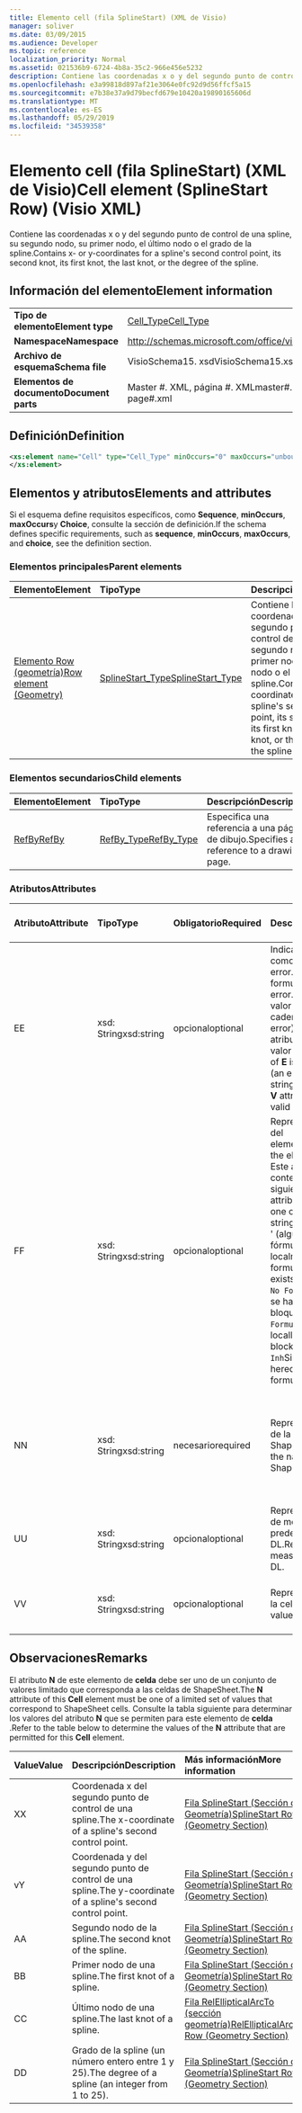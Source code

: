 ```yaml
---
title: Elemento cell (fila SplineStart) (XML de Visio)
manager: soliver
ms.date: 03/09/2015
ms.audience: Developer
ms.topic: reference
localization_priority: Normal
ms.assetid: 021536b9-6724-4b8a-35c2-966e456e5232
description: Contiene las coordenadas x o y del segundo punto de control de una spline, su segundo nodo, su primer nodo, el último nodo o el grado de la spline.
ms.openlocfilehash: e3a99818d897af21e3064e0fc92d9d56ffcf5a15
ms.sourcegitcommit: e7b38e37a9d79becfd679e10420a19890165606d
ms.translationtype: MT
ms.contentlocale: es-ES
ms.lasthandoff: 05/29/2019
ms.locfileid: "34539358"
---
```

# <a name="cell-element-splinestart-row-visio-xml"></a><span data-ttu-id="ff9f7-103">Elemento cell (fila SplineStart) (XML de Visio)</span><span class="sxs-lookup"><span data-stu-id="ff9f7-103">Cell element (SplineStart Row) (Visio XML)</span></span>

<span data-ttu-id="ff9f7-104">Contiene las coordenadas x o y del segundo punto de control de una spline, su segundo nodo, su primer nodo, el último nodo o el grado de la spline.</span><span class="sxs-lookup"><span data-stu-id="ff9f7-104">Contains x- or y-coordinates for a spline's second control point, its second knot, its first knot, the last knot, or the degree of the spline.</span></span>
  
## <a name="element-information"></a><span data-ttu-id="ff9f7-105">Información del elemento</span><span class="sxs-lookup"><span data-stu-id="ff9f7-105">Element information</span></span>

|||
|:-----|:-----|
|<span data-ttu-id="ff9f7-106">**Tipo de elemento**</span><span class="sxs-lookup"><span data-stu-id="ff9f7-106">**Element type**</span></span> <br/> |[<span data-ttu-id="ff9f7-107">Cell_Type</span><span class="sxs-lookup"><span data-stu-id="ff9f7-107">Cell_Type</span></span>](cell_type-complextypevisio-xml.md) <br/> |
|<span data-ttu-id="ff9f7-108">**Namespace**</span><span class="sxs-lookup"><span data-stu-id="ff9f7-108">**Namespace**</span></span> <br/> |http://schemas.microsoft.com/office/visio/2012/main  <br/> |
|<span data-ttu-id="ff9f7-109">**Archivo de esquema**</span><span class="sxs-lookup"><span data-stu-id="ff9f7-109">**Schema file**</span></span> <br/> |<span data-ttu-id="ff9f7-110">VisioSchema15. xsd</span><span class="sxs-lookup"><span data-stu-id="ff9f7-110">VisioSchema15.xsd</span></span>  <br/> |
|<span data-ttu-id="ff9f7-111">**Elementos de documento**</span><span class="sxs-lookup"><span data-stu-id="ff9f7-111">**Document parts**</span></span> <br/> |<span data-ttu-id="ff9f7-112">Master #. XML, página #. XML</span><span class="sxs-lookup"><span data-stu-id="ff9f7-112">master#.xml, page#.xml</span></span>  <br/> |
   
## <a name="definition"></a><span data-ttu-id="ff9f7-113">Definición</span><span class="sxs-lookup"><span data-stu-id="ff9f7-113">Definition</span></span>

```XML
<xs:element name="Cell" type="Cell_Type" minOccurs="0" maxOccurs="unbounded" >
</xs:element>
```

## <a name="elements-and-attributes"></a><span data-ttu-id="ff9f7-114">Elementos y atributos</span><span class="sxs-lookup"><span data-stu-id="ff9f7-114">Elements and attributes</span></span>

<span data-ttu-id="ff9f7-115">Si el esquema define requisitos específicos, como **Sequence**, **minOccurs**, **maxOccurs**y **Choice**, consulte la sección de definición.</span><span class="sxs-lookup"><span data-stu-id="ff9f7-115">If the schema defines specific requirements, such as **sequence**, **minOccurs**, **maxOccurs**, and **choice**, see the definition section.</span></span> 
  
### <a name="parent-elements"></a><span data-ttu-id="ff9f7-116">Elementos principales</span><span class="sxs-lookup"><span data-stu-id="ff9f7-116">Parent elements</span></span>

|<span data-ttu-id="ff9f7-117">**Elemento**</span><span class="sxs-lookup"><span data-stu-id="ff9f7-117">**Element**</span></span>|<span data-ttu-id="ff9f7-118">**Tipo**</span><span class="sxs-lookup"><span data-stu-id="ff9f7-118">**Type**</span></span>|<span data-ttu-id="ff9f7-119">**Descripción**</span><span class="sxs-lookup"><span data-stu-id="ff9f7-119">**Description**</span></span>|
|:-----|:-----|:-----|
|[<span data-ttu-id="ff9f7-120">Elemento Row (geometría)</span><span class="sxs-lookup"><span data-stu-id="ff9f7-120">Row element (Geometry)</span></span>](row-element-geometry-sectionvisio-xml.md) <br/> |[<span data-ttu-id="ff9f7-121">SplineStart_Type</span><span class="sxs-lookup"><span data-stu-id="ff9f7-121">SplineStart_Type</span></span>](splinestart_type-complextypevisio-xml.md) <br/> |<span data-ttu-id="ff9f7-122">Contiene las coordenadas x o y del segundo punto de control de una spline, su segundo nodo, su primer nodo, el último nodo o el grado de la spline.</span><span class="sxs-lookup"><span data-stu-id="ff9f7-122">Contains x- or y-coordinates for a spline's second control point, its second knot, its first knot, the last knot, or the degree of the spline.</span></span>  <br/> |
   
### <a name="child-elements"></a><span data-ttu-id="ff9f7-123">Elementos secundarios</span><span class="sxs-lookup"><span data-stu-id="ff9f7-123">Child elements</span></span>

|<span data-ttu-id="ff9f7-124">**Elemento**</span><span class="sxs-lookup"><span data-stu-id="ff9f7-124">**Element**</span></span>|<span data-ttu-id="ff9f7-125">**Tipo**</span><span class="sxs-lookup"><span data-stu-id="ff9f7-125">**Type**</span></span>|<span data-ttu-id="ff9f7-126">**Descripción**</span><span class="sxs-lookup"><span data-stu-id="ff9f7-126">**Description**</span></span>|
|:-----|:-----|:-----|
|[<span data-ttu-id="ff9f7-127">RefBy</span><span class="sxs-lookup"><span data-stu-id="ff9f7-127">RefBy</span></span>](refby-element-cell_type-complextypevisio-xml.md) <br/> |[<span data-ttu-id="ff9f7-128">RefBy_Type</span><span class="sxs-lookup"><span data-stu-id="ff9f7-128">RefBy_Type</span></span>](refby_type-complextypevisio-xml.md) <br/> |<span data-ttu-id="ff9f7-129">Especifica una referencia a una página de dibujo.</span><span class="sxs-lookup"><span data-stu-id="ff9f7-129">Specifies a reference to a drawing page.</span></span>  <br/> |
   
### <a name="attributes"></a><span data-ttu-id="ff9f7-130">Atributos</span><span class="sxs-lookup"><span data-stu-id="ff9f7-130">Attributes</span></span>

|<span data-ttu-id="ff9f7-131">**Atributo**</span><span class="sxs-lookup"><span data-stu-id="ff9f7-131">**Attribute**</span></span>|<span data-ttu-id="ff9f7-132">**Tipo**</span><span class="sxs-lookup"><span data-stu-id="ff9f7-132">**Type**</span></span>|<span data-ttu-id="ff9f7-133">**Obligatorio**</span><span class="sxs-lookup"><span data-stu-id="ff9f7-133">**Required**</span></span>|<span data-ttu-id="ff9f7-134">**Descripción**</span><span class="sxs-lookup"><span data-stu-id="ff9f7-134">**Description**</span></span>|<span data-ttu-id="ff9f7-135">**Posibles valores**</span><span class="sxs-lookup"><span data-stu-id="ff9f7-135">**Possible values**</span></span>|
|:-----|:-----|:-----|:-----|:-----|
|<span data-ttu-id="ff9f7-136">E</span><span class="sxs-lookup"><span data-stu-id="ff9f7-136">E</span></span>  <br/> |<span data-ttu-id="ff9f7-137">xsd: String</span><span class="sxs-lookup"><span data-stu-id="ff9f7-137">xsd:string</span></span>  <br/> |<span data-ttu-id="ff9f7-138">opcional</span><span class="sxs-lookup"><span data-stu-id="ff9f7-138">optional</span></span>  <br/> |<span data-ttu-id="ff9f7-139">Indica que la fórmula da como resultado un error.</span><span class="sxs-lookup"><span data-stu-id="ff9f7-139">Indicates that the formula evaluates to an error.</span></span> <span data-ttu-id="ff9f7-140">El valor de **E** es el valor actual (una cadena de mensaje de error); el valor del atributo **V** es el último valor válido.</span><span class="sxs-lookup"><span data-stu-id="ff9f7-140">The value of **E** is the current value (an error message string); the value of the **V** attribute is the last valid value.</span></span>  <br/> |<span data-ttu-id="ff9f7-141">Una cadena de mensaje de error.</span><span class="sxs-lookup"><span data-stu-id="ff9f7-141">An error message string.</span></span>  <br/> |
|<span data-ttu-id="ff9f7-142">F</span><span class="sxs-lookup"><span data-stu-id="ff9f7-142">F</span></span>  <br/> |<span data-ttu-id="ff9f7-143">xsd: String</span><span class="sxs-lookup"><span data-stu-id="ff9f7-143">xsd:string</span></span>  <br/> |<span data-ttu-id="ff9f7-144">opcional</span><span class="sxs-lookup"><span data-stu-id="ff9f7-144">optional</span></span>  <br/> | <span data-ttu-id="ff9f7-145">Representa la fórmula del elemento.</span><span class="sxs-lookup"><span data-stu-id="ff9f7-145">Represents the element's formula.</span></span> <span data-ttu-id="ff9f7-146">Este atributo puede contener una de las siguientes cadenas:</span><span class="sxs-lookup"><span data-stu-id="ff9f7-146">This attribute can contain one of the following strings:</span></span>  <br/>  <span data-ttu-id="ff9f7-147">' (alguna fórmula) ' si la fórmula existe localmente</span><span class="sxs-lookup"><span data-stu-id="ff9f7-147">'(some formula)' if the formula exists locally</span></span>  <br/>  <span data-ttu-id="ff9f7-148">`No Formula`Si la fórmula se ha eliminado o bloqueado localmente</span><span class="sxs-lookup"><span data-stu-id="ff9f7-148">`No Formula` if the formula is locally deleted or blocked</span></span>  <br/>  <span data-ttu-id="ff9f7-149">`Inh`Si la fórmula es heredada.</span><span class="sxs-lookup"><span data-stu-id="ff9f7-149">`Inh` if the formula is inherited.</span></span>  <br/> |<span data-ttu-id="ff9f7-150">Una fórmula.</span><span class="sxs-lookup"><span data-stu-id="ff9f7-150">A formula.</span></span>  <br/> |
|<span data-ttu-id="ff9f7-151">N</span><span class="sxs-lookup"><span data-stu-id="ff9f7-151">N</span></span>  <br/> |<span data-ttu-id="ff9f7-152">xsd: String</span><span class="sxs-lookup"><span data-stu-id="ff9f7-152">xsd:string</span></span>  <br/> |<span data-ttu-id="ff9f7-153">necesario</span><span class="sxs-lookup"><span data-stu-id="ff9f7-153">required</span></span>  <br/> |<span data-ttu-id="ff9f7-154">Representa el nombre de la celda ShapeSheet.</span><span class="sxs-lookup"><span data-stu-id="ff9f7-154">Represents the name of the ShapeSheet cell.</span></span>  <br/> |<span data-ttu-id="ff9f7-155">Nombre de la celda ShapeSheet.</span><span class="sxs-lookup"><span data-stu-id="ff9f7-155">The name of the ShapeSheet cell.</span></span>  <br/> <span data-ttu-id="ff9f7-156">Vea la sección Comentarios a continuación.</span><span class="sxs-lookup"><span data-stu-id="ff9f7-156">See the Remarks section below.</span></span>  <br/> |
|<span data-ttu-id="ff9f7-157">U</span><span class="sxs-lookup"><span data-stu-id="ff9f7-157">U</span></span>  <br/> |<span data-ttu-id="ff9f7-158">xsd: String</span><span class="sxs-lookup"><span data-stu-id="ff9f7-158">xsd:string</span></span>  <br/> |<span data-ttu-id="ff9f7-159">opcional</span><span class="sxs-lookup"><span data-stu-id="ff9f7-159">optional</span></span>  <br/> |<span data-ttu-id="ff9f7-160">Representa una unidad de medida el valor predeterminado es DL.</span><span class="sxs-lookup"><span data-stu-id="ff9f7-160">Represents a unit of measure The default is DL.</span></span>  <br/> |<span data-ttu-id="ff9f7-161">Unidades de la celda.</span><span class="sxs-lookup"><span data-stu-id="ff9f7-161">The units of the cell.</span></span>  <br/> |
|<span data-ttu-id="ff9f7-162">V</span><span class="sxs-lookup"><span data-stu-id="ff9f7-162">V</span></span>  <br/> |<span data-ttu-id="ff9f7-163">xsd: String</span><span class="sxs-lookup"><span data-stu-id="ff9f7-163">xsd:string</span></span>  <br/> |<span data-ttu-id="ff9f7-164">opcional</span><span class="sxs-lookup"><span data-stu-id="ff9f7-164">optional</span></span>  <br/> |<span data-ttu-id="ff9f7-165">Representa el valor de la celda.</span><span class="sxs-lookup"><span data-stu-id="ff9f7-165">Represents the value of the cell.</span></span>  <br/> |<span data-ttu-id="ff9f7-166">El valor de la celda ShapeSheet.</span><span class="sxs-lookup"><span data-stu-id="ff9f7-166">The value of the ShapeSheet cell.</span></span>  <br/> |
   
## <a name="remarks"></a><span data-ttu-id="ff9f7-167">Observaciones</span><span class="sxs-lookup"><span data-stu-id="ff9f7-167">Remarks</span></span>

<span data-ttu-id="ff9f7-168">El atributo **N** de este elemento de **celda** debe ser uno de un conjunto de valores limitado que corresponda a las celdas de ShapeSheet.</span><span class="sxs-lookup"><span data-stu-id="ff9f7-168">The **N** attribute of this **Cell** element must be one of a limited set of values that correspond to ShapeSheet cells.</span></span> <span data-ttu-id="ff9f7-169">Consulte la tabla siguiente para determinar los valores del atributo **N** que se permiten para este elemento de **celda** .</span><span class="sxs-lookup"><span data-stu-id="ff9f7-169">Refer to the table below to determine the values of the **N** attribute that are permitted for this **Cell** element.</span></span> 
  
|<span data-ttu-id="ff9f7-170">**Value**</span><span class="sxs-lookup"><span data-stu-id="ff9f7-170">**Value**</span></span>|<span data-ttu-id="ff9f7-171">**Descripción**</span><span class="sxs-lookup"><span data-stu-id="ff9f7-171">**Description**</span></span>|<span data-ttu-id="ff9f7-172">**Más información**</span><span class="sxs-lookup"><span data-stu-id="ff9f7-172">**More information**</span></span>|
|:-----|:-----|:-----|
|<span data-ttu-id="ff9f7-173">X</span><span class="sxs-lookup"><span data-stu-id="ff9f7-173">X</span></span>  <br/> |<span data-ttu-id="ff9f7-174">Coordenada x del segundo punto de control de una spline.</span><span class="sxs-lookup"><span data-stu-id="ff9f7-174">The x-coordinate of a spline's second control point.</span></span>  <br/> |[<span data-ttu-id="ff9f7-175">Fila SplineStart (Sección de Geometría)</span><span class="sxs-lookup"><span data-stu-id="ff9f7-175">SplineStart Row (Geometry Section)</span></span>](splinestart-row-geometry-section.md) <br/> |
|<span data-ttu-id="ff9f7-176">v</span><span class="sxs-lookup"><span data-stu-id="ff9f7-176">Y</span></span>  <br/> |<span data-ttu-id="ff9f7-177">Coordenada y del segundo punto de control de una spline.</span><span class="sxs-lookup"><span data-stu-id="ff9f7-177">The y-coordinate of a spline's second control point.</span></span>  <br/> |[<span data-ttu-id="ff9f7-178">Fila SplineStart (Sección de Geometría)</span><span class="sxs-lookup"><span data-stu-id="ff9f7-178">SplineStart Row (Geometry Section)</span></span>](splinestart-row-geometry-section.md) <br/> |
|<span data-ttu-id="ff9f7-179">A</span><span class="sxs-lookup"><span data-stu-id="ff9f7-179">A</span></span>  <br/> |<span data-ttu-id="ff9f7-180">Segundo nodo de la spline.</span><span class="sxs-lookup"><span data-stu-id="ff9f7-180">The second knot of the spline.</span></span>  <br/> |[<span data-ttu-id="ff9f7-181">Fila SplineStart (Sección de Geometría)</span><span class="sxs-lookup"><span data-stu-id="ff9f7-181">SplineStart Row (Geometry Section)</span></span>](splinestart-row-geometry-section.md) <br/> |
|<span data-ttu-id="ff9f7-182">B</span><span class="sxs-lookup"><span data-stu-id="ff9f7-182">B</span></span>  <br/> |<span data-ttu-id="ff9f7-183">Primer nodo de una spline.</span><span class="sxs-lookup"><span data-stu-id="ff9f7-183">The first knot of a spline.</span></span>  <br/> |[<span data-ttu-id="ff9f7-184">Fila SplineStart (Sección de Geometría)</span><span class="sxs-lookup"><span data-stu-id="ff9f7-184">SplineStart Row (Geometry Section)</span></span>](splinestart-row-geometry-section.md) <br/> |
|<span data-ttu-id="ff9f7-185">C</span><span class="sxs-lookup"><span data-stu-id="ff9f7-185">C</span></span>  <br/> |<span data-ttu-id="ff9f7-186">Último nodo de una spline.</span><span class="sxs-lookup"><span data-stu-id="ff9f7-186">The last knot of a spline.</span></span>  <br/> |[<span data-ttu-id="ff9f7-187">Fila RelEllipticalArcTo (sección geometría)</span><span class="sxs-lookup"><span data-stu-id="ff9f7-187">RelEllipticalArcTo Row (Geometry Section)</span></span>](splinestart-row-geometry-section.md) <br/> |
|<span data-ttu-id="ff9f7-188">D</span><span class="sxs-lookup"><span data-stu-id="ff9f7-188">D</span></span>  <br/> |<span data-ttu-id="ff9f7-189">Grado de la spline (un número entero entre 1 y 25).</span><span class="sxs-lookup"><span data-stu-id="ff9f7-189">The degree of a spline (an integer from 1 to 25).</span></span>  <br/> |[<span data-ttu-id="ff9f7-190">Fila SplineStart (Sección de Geometría)</span><span class="sxs-lookup"><span data-stu-id="ff9f7-190">SplineStart Row (Geometry Section)</span></span>](splinestart-row-geometry-section.md) <br/> |
   

